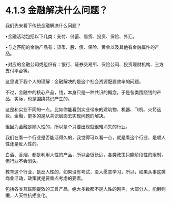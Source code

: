 # 4.1.3 金融解决什么问题？

我们先来看下传统金融解决什么问题？

•金融活动包括以下几类：支付、储蓄、借贷、投资、保险、外汇。

•与之匹配的金融产品有：货币、股、债、保险、黄金以及其他有金融属性的产品。

•对应的金融公司或组织有：银行、证券交易所、保险公司、投资理财机构、三方支付平台等。

这里说下我个人的理解：金融解决的是这个社会资源配置效率的问题。

不过，金融中的核心产品，钱，本身只是一种共识的概念。于是各类围绕钱的产品，实际，也是围绕共识产生的。

这是和实业不同的一点。比如你能看到实业带来的建筑物、机器、飞机、火箭这些。金融，更多的是从共识层面去实现问题的解决。

但因为金融是顺人性的，所以是个只要出现就很难消失的行业。

我们在看一个行业是否能活得久的，我觉得可以看一点，就是看这个行业，是顺人性还是反人性的。

白酒、香烟，都是利用人性的产品，所以会很长远，各类政策只能阶段性的限制，但行业不会消失。

教育这个行业，是反人性的，如果没有考试，没人愿意学习，所以，如果从事这类商业活动，政策就是要重点考虑的要素。

包括各类互联网提效的工具产品，绝大多数都不是人性的刚需，大部分人，能懒则懒，人天性抗拒变化。